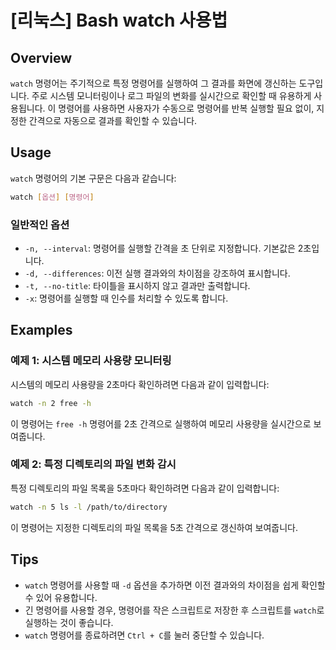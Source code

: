 # [리눅스] Bash watch 사용법

## Overview
`watch` 명령어는 주기적으로 특정 명령어를 실행하여 그 결과를 화면에 갱신하는 도구입니다. 주로 시스템 모니터링이나 로그 파일의 변화를 실시간으로 확인할 때 유용하게 사용됩니다. 이 명령어를 사용하면 사용자가 수동으로 명령어를 반복 실행할 필요 없이, 지정한 간격으로 자동으로 결과를 확인할 수 있습니다.

## Usage
`watch` 명령어의 기본 구문은 다음과 같습니다:

```bash
watch [옵션] [명령어]
```

### 일반적인 옵션
- `-n, --interval`: 명령어를 실행할 간격을 초 단위로 지정합니다. 기본값은 2초입니다.
- `-d, --differences`: 이전 실행 결과와의 차이점을 강조하여 표시합니다.
- `-t, --no-title`: 타이틀을 표시하지 않고 결과만 출력합니다.
- `-x`: 명령어를 실행할 때 인수를 처리할 수 있도록 합니다.

## Examples
### 예제 1: 시스템 메모리 사용량 모니터링
시스템의 메모리 사용량을 2초마다 확인하려면 다음과 같이 입력합니다:

```bash
watch -n 2 free -h
```

이 명령어는 `free -h` 명령어를 2초 간격으로 실행하여 메모리 사용량을 실시간으로 보여줍니다.

### 예제 2: 특정 디렉토리의 파일 변화 감시
특정 디렉토리의 파일 목록을 5초마다 확인하려면 다음과 같이 입력합니다:

```bash
watch -n 5 ls -l /path/to/directory
```

이 명령어는 지정한 디렉토리의 파일 목록을 5초 간격으로 갱신하여 보여줍니다.

## Tips
- `watch` 명령어를 사용할 때 `-d` 옵션을 추가하면 이전 결과와의 차이점을 쉽게 확인할 수 있어 유용합니다.
- 긴 명령어를 사용할 경우, 명령어를 작은 스크립트로 저장한 후 스크립트를 `watch`로 실행하는 것이 좋습니다.
- `watch` 명령어를 종료하려면 `Ctrl + C`를 눌러 중단할 수 있습니다.